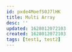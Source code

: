```yaml
---
id: pxde4MoefS0J7lHK
title: Multi Array
desc: ''
updated: 1628012072103
created: 1628012072103
tags: [test1, test2]
---
```


